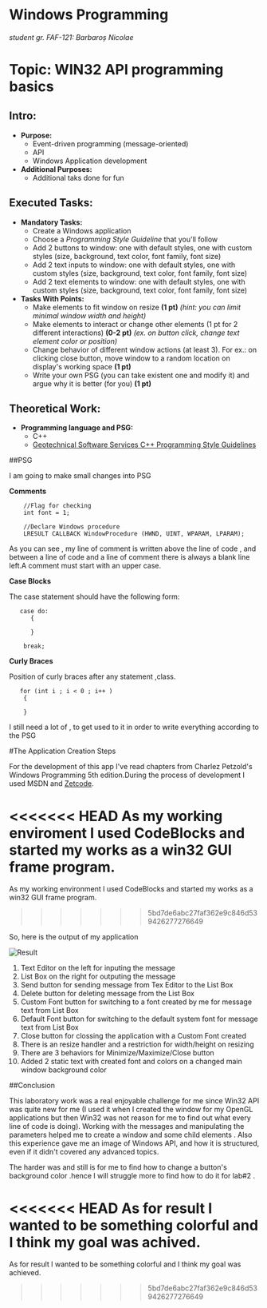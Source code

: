 # Windows Programming
###### student gr. FAF-121: Barbaroș Nicolae

# Topic: WIN32 API programming basics


## Intro:
  - **Purpose:**
    - Event-driven programming (message-oriented)
    - API
    - Windows Application development
  - **Additional Purposes:**
    - Additional taks done for fun


## Executed Tasks:
  - **Mandatory Tasks:**
    - Create a Windows application
    - Choose a _Programming Style Guideline_ that you'll follow
    - Add 2 buttons to window: one with default styles, one with custom styles (size, background, text color, font family, font size)
    - Add 2 text inputs to window: one with default styles, one with custom styles (size, background, text color, font family, font size)
    - Add 2 text elements to window: one with default styles, one with custom styles (size, background, text color, font family, font size)
  - **Tasks With Points:**
    - Make elements to fit window on resize **(1 pt)**
    _(hint: you can limit minimal window width and height)_
    - Make elements to interact or change other elements (1 pt for 2 different interactions) **(0-2 pt)** _(ex. on button click, change text element color or position)_
    - Change behavior of different window actions (at least 3). For ex.: on clicking close button, move window to a random location on display's working space **(1 pt)**
    - Write your own PSG (you can take existent one and modify it) and argue why it is better (for you) **(1 pt)**

## Theoretical Work:
  - **Programming language and PSG:**
    - C++
    - [Geotechnical Software Services C++ Programming Style Guidelines](http://geosoft.no/development/cppstyle.html)


##PSG

I am going to make small changes into PSG 

**Comments**
```
    //Flag for checking
    int font = 1;

    //Declare Windows procedure
    LRESULT CALLBACK WindowProcedure (HWND, UINT, WPARAM, LPARAM);
```

As you can see , my line of comment is written above the line of code , and between a line of code and a line of comment there is always a blank line left.A comment must start with an upper case.

**Case Blocks**

The case statement should have the following form:

```
   case do:
      {
      
      }
      
    break;
```

**Curly Braces**

Position of curly braces after any statement ,class.

```
   for (int i ; i < 0 ; i++ )
    {
  
    }
```  

I still need a lot of , to get used to it in order to write everything according to the PSG

#The Application Creation Steps

For the development of this app I've read chapters from  Charlez Petzold's Windows Programming 5th edition.During the process of development I used MSDN and [Zetcode](http://www.zetcode.com/).

<<<<<<< HEAD
As my working enviroment I used CodeBlocks and started my works as a win32 GUI frame program.
=======
As my working environment I used CodeBlocks and started my works as a win32 GUI frame program.
>>>>>>> 5bd7de6abc27faf362e9c846d539426277276649

So, here is the output of my application

![Result](https://raw.github.com/TUM-FAF/FAF-121-Barbaros-Nicolae/master/WP/lab%231/photo.png)

1. Text Editor on the left for inputing the message
2. List Box on the right for outputing the message
3. Send button for sending message from Tex Editor to the List Box
4. Delete button for deleting message from the List Box
5. Custom Font button for switching to a font created by me for message text from List Box
6. Default Font button for switching to the default system font for message text from List Box
7. Close button for clossing the application with a Custom Font created
8. There is an resize handler and a restriction for width/height on resizing 
9. There are 3 behaviors for Minimize/Maximize/Close button
10. Added 2 static text with created font and colors on a changed main window background color

##Conclusion

This laboratory work was a real enjoyable challenge for me since  Win32 API was quite new for me (I used it when I created the window for my OpenGL applications but then Win32 was not reason for me to find out what every line of code is doing). Working with the messages and manipulating the parameters helped me to create a window and some child elements . Also this experience gave me an image of Windows API, and how it is structured, even if it didn't covered any advanced topics.

The harder was and  still is for me to find how to change a button's background color .hence I will struggle more to find how to do it for lab#2 .

<<<<<<< HEAD
As for result I wanted to be something colorful and I think my goal was achived.
=======
As for result I wanted to be something colorful and I think my goal was achieved.
>>>>>>> 5bd7de6abc27faf362e9c846d539426277276649

